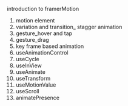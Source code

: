 introduction to framerMotion

1. motion element
2. variation and transition\_ stagger animation
3. gesture_hover and tap
4. gesture_drag
5. key frame based animation
6. useAnimationControl
7. useCycle
8. useInView
9. useAnimate
10. useTransform
11. useMotionValue
12. useScroll
13. animatePresence
